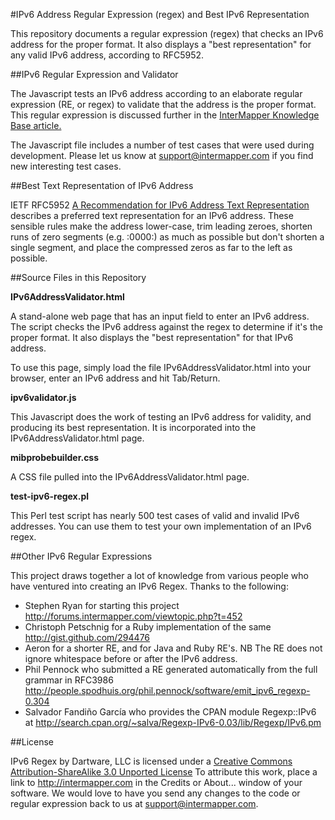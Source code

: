 #IPv6 Address Regular Expression (regex) and Best IPv6 Representation

This repository documents a regular expression (regex) that checks an IPv6 address for the proper format. It also displays a "best representation" for any valid IPv6 address, according to RFC5952. 

##IPv6 Regular Expression and Validator

The Javascript tests an IPv6 address according to an elaborate regular expression (RE, or regex) to validate that the address is the proper format. This regular expression is discussed further in the [InterMapper Knowledge Base article.](http://forums.intermapper.com/viewtopic.php?t=452)

The Javascript file includes a number of test cases that were used during development. Please let us know at <support@intermapper.com> if you find new interesting test cases. 

##Best Text Representation of IPv6 Address

IETF RFC5952 [A Recommendation for IPv6 Address Text Representation](http://tools.ietf.org/html/rfc5952) describes a preferred text representation for an IPv6 address. These sensible rules make the address lower-case, trim leading zeroes, shorten runs of zero segments (e.g. :0000:) as much as possible but don't shorten a single segment, and place the compressed zeros as far to the left as possible.

##Source Files in this Repository

**IPv6AddressValidator.html** 

A stand-alone web page that has an input field to enter an IPv6 address. The script checks the IPv6 address against the regex to determine if it's the proper format. It also displays the "best representation" for that IPv6 address.

To use this page, simply load the file IPv6AddressValidator.html into your browser, enter an IPv6 address and hit Tab/Return.

**ipv6validator.js**

This Javascript does the work of testing an IPv6 address for validity, and producing its best representation. It is incorporated into the IPv6AddressValidator.html page.

**mibprobebuilder.css**

A CSS file pulled into the IPv6AddressValidator.html page.

**test-ipv6-regex.pl**

This Perl test script has nearly 500 test cases of valid and invalid IPv6 addresses. You can use them to test your own implementation of an IPv6 regex. 

##Other IPv6 Regular Expressions

This project draws together a lot of knowledge from various people who have ventured into creating an IPv6 Regex. Thanks to the following:

* Stephen Ryan for starting this project <http://forums.intermapper.com/viewtopic.php?t=452>
* Christoph Petschnig for a Ruby implementation of the same  <http://gist.github.com/294476>
* Aeron for a shorter RE, and for Java and Ruby RE's. NB The RE does not ignore whitespace before or after the IPv6 address.
* Phil Pennock who submitted a RE generated automatically from the full grammar in RFC3986 <http://people.spodhuis.org/phil.pennock/software/emit_ipv6_regexp-0.304>
* Salvador Fandiño García who provides the CPAN module Regexp::IPv6 at <http://search.cpan.org/~salva/Regexp-IPv6-0.03/lib/Regexp/IPv6.pm>


##License

IPv6 Regex by Dartware, LLC is licensed under a [Creative Commons Attribution-ShareAlike 3.0 Unported License](http://creativecommons.org/licenses/by-sa/3.0/) To attribute this work, place a link to <http://intermapper.com> in the Credits or About... window of your software. We would love to have you send any changes to the code or regular expression back to us at <support@intermapper.com>.
